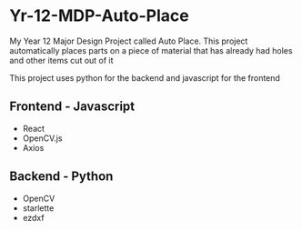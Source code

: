 # Yr-12-MDP-Auto-Place
My Year 12 Major Design Project called Auto Place. This project automatically places parts on a piece of material that has already had holes and other items cut out of it

This project uses python for the backend and javascript for the frontend

## Frontend - Javascript
- React
- OpenCV.js
- Axios

## Backend - Python
- OpenCV
- starlette
- ezdxf

